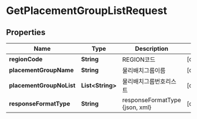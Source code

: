 
# GetPlacementGroupListRequest

## Properties
Name | Type | Description | Notes
------------ | ------------- | ------------- | -------------
**regionCode** | **String** | REGION코드 |  [optional]
**placementGroupName** | **String** | 물리배치그룹이름 |  [optional]
**placementGroupNoList** | **List&lt;String&gt;** | 물리배치그룹번호리스트 |  [optional]
**responseFormatType** | **String** | responseFormatType {json, xml} |  [optional]



